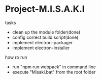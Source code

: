 # Project-M.I.S.A.K.I

tasks
 - clean up the module folder(done)
 - config correct build script(done)
 - implement electron-packager
 - implement electron-installer
 
how ro run
 - run "npm run webpack" in command line
 - execute "Misaki.bat" from the root folder
